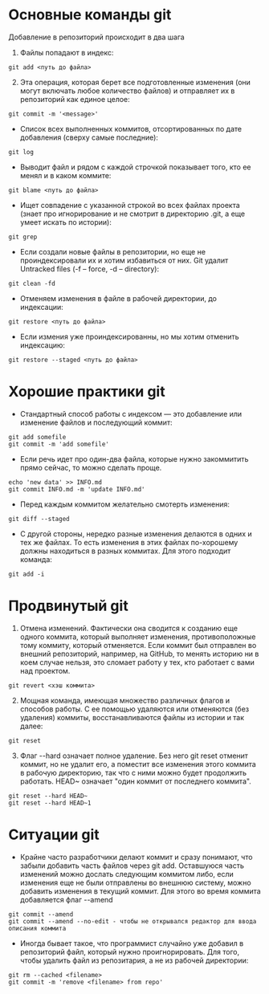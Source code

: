 # Основные команды git

Добавление в репозиторий происходит в два шага
1) Файлы попадают в индекс:
```
git add <путь до файла>
```
2) Эта операция, которая берет все подготовленные изменения (они могут включать любое количество файлов) и отправляет их в репозиторий как единое целое:
```
git commit -m '<message>'
```
* Cписок всех выполненных коммитов, отсортированных по дате добавления (сверху самые последние):
```
git log
```
* Выводит файл и рядом с каждой строчкой показывает того, кто ее менял и в каком коммите:
```
git blame <путь до файла>
```
* Ищет совпадение с указанной строкой во всех файлах проекта (знает про игнорирование и не смотрит в директорию .git, а еще умеет искать по истории):
```
git grep
```
* Если создали новые файлы в репозитории, но еще не проиндексировали их и хотим избавиться от них. Git удалит Untracked files (-f – force, -d – directory):
```
git clean -fd
```
* Отменяем изменения в файле в рабочей директории, до индексации:
```
git restore <путь до файла>
```
* Если измения уже проиндексированны, но мы хотим отменить индексацию:
```
git restore --staged <путь до файла>
```

# Хорошие практики git

* Стандартный способ работы с индексом — это добавление или изменение файлов и последующий коммит:
```
git add somefile
git commit -m 'add somefile'
```
* Если речь идет про один-два файла, которые нужно закоммитить прямо сейчас, то можно сделать проще.
```
echo 'new data' >> INFO.md
git commit INFO.md -m 'update INFO.md'
```
* Перед каждым коммитом желательно смотерть изменения:
```
git diff --staged
```
* С другой стороны, нередко разные изменения делаются в одних и тех же файлах. То есть изменения в этих файлах по-хорошему должны находиться в разных коммитах. Для этого подходит команда:
```
git add -i
```

# Продвинутый git
1) Отмена изменений. Фактически она сводится к созданию еще одного коммита, который выполняет изменения, противоположные тому коммиту, который отменяется.
Если коммит был отправлен во внешний репозиторий, например, на GitHub, то менять историю ни в коем случае нельзя, это сломает работу у тех, кто работает с вами над проектом.
```
git revert <хэш коммита>
```
2) Мощная команда, имеющая множество различных флагов и способов работы. С ее помощью удаляются или отменяются (без удаления) коммиты, восстанавливаются файлы из истории и так далее:
```
git reset
```
3) Флаг --hard означает полное удаление. Без него git reset отменит коммит, но не удалит его, а поместит все изменения этого коммита в рабочую директорию, так что с ними можно будет продолжить работать. HEAD~ означает "один коммит от последнего коммита".
```
git reset --hard HEAD~
git reset --hard HEAD~1
```

# Ситуации git

* Крайне часто разработчики делают коммит и сразу понимают, что забыли добавить часть файлов через git add. Оставшуюся часть изменений можно дослать следующим коммитом либо, если изменения еще не были отправлены во внешнюю систему, можно добавить изменения в текущий коммит. Для этого во время коммита добавляется флаг --amend
```
git commit --amend
git commit --amend --no-edit - чтобы не открывался редактор для ввода описания коммита
```
* Иногда бывает такое, что программист случайно уже добавил в репозиторий файл, который нужно проигнорировать. Для того, чтобы удалить файл из репозитария, а не из рабочей директории:

```
git rm --cached <filename>
git commit -m 'remove <filename> from repo'
```
